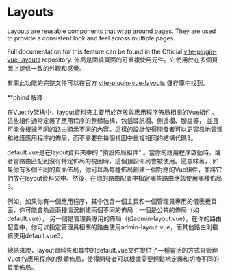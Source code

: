 # Layouts

Layouts are reusable components that wrap around pages. They are used to provide a consistent look and feel across multiple pages.

Full documentation for this feature can be found in the Official [vite-plugin-vue-layouts](https://github.com/JohnCampionJr/vite-plugin-vue-layouts) repository.
佈局是圍繞頁面的可重複使用元件。它們用於在多個頁面上提供一致的外觀和感覺。

有關此功能的完整文件可以在官方 [vite-plugin-vue-layouts](https://github.com/JohnCampionJr/vite-plugin-vue-layouts) 儲存庫中找到。

**phind 解釋

在Vuetify架構中，layout資料夾主要用於存放與應用程序佈局相關的Vue組件。這些組件通常定義了應用程序的整體結構，包括導航欄、側邊欄、腳註等，
並且可能會根據不同的路由顯示不同的內容。這樣的設計使得開發者可以更容易地管理和維護應用程序的佈局，而不需要在每個視圖中重複相同的結構代碼3。

default.vue是在layout資料夾中的 "預設佈局組件" 。當你的應用程序啟動時，或者當路由匹配到沒有特定佈局的視圖時，這個預設佈局會被使用。這意味著，
如果你有多個不同的頁面佈局，你可以為每種佈局創建一個對應的Vue組件，並將它們放在layout資料夾中。然後，在你的路由配置中指定哪些路由應該使用哪種佈局3。

例如，如果你有一個應用程序，其中包含一個主頁和一個管理員專用的儀表板頁面，你可能會為這兩種情況創建兩個不同的佈局：一個是公共的佈局（如default.vue），
另一個是管理員專用的佈局（如admin-layout.vue）。在你的路由配置中，你可以指定管理員相關的路由使用admin-layout.vue，而其他路由則繼續使用default.vue3。

總結來說，layout資料夾和其中的default.vue文件提供了一種靈活的方式來管理Vuetify應用程序的整體佈局，使得開發者可以根據需要輕鬆地定義和切換不同的頁面佈局。